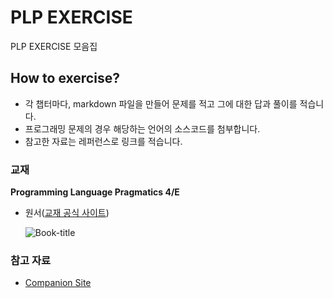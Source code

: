 
# PLP EXERCISE
PLP EXERCISE 모음집


## How to exercise?

- 각 챕터마다, markdown 파일을 만들어 문제를 적고 그에 대한 답과 풀이를 적습니다.
- 프로그래밍 문제의 경우 해당하는 언어의 소스코드를 첨부합니다.
- 참고한 자료는 레퍼런스로 링크를 적습니다.

### 교재
**Programming Language Pragmatics 4/E**

- 원서([교재 공식 사이트](https://www.cs.rochester.edu/~scott/pragmatics/))

  ![Book-title](https://www.cs.rochester.edu/u/scott/pragmatics/images/4e_small.jpg)


### 참고 자료
- [Companion Site](https://booksite.elsevier.com/9780124104099/)


